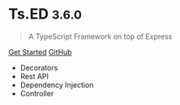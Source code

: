 <!-- _coverpage.md -->


# Ts.ED <small class="version">3.6.0</small>

> A TypeScript Framework on top of Express

<a href="#/getting-started" class="button">Get Started</a>
<a href="https://github.com/Romakita/ts-express-decorators/" class="button white">GitHub</a>

* Decorators
* Rest API
* Dependency Injection
* Controller

